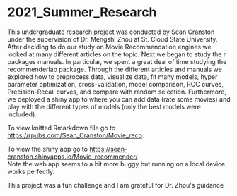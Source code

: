 # 2021_Summer_Research


This undergraduate research project was conducted by Sean Cranston under the supervision
of Dr. Mengshi Zhou at St. Cloud State University. After deciding to do our study on
Movie Recommendation engines we looked at many different articles on the topic. Next we began 
to study the r packages manuals. In particular, we spent a great deal of time studying the recommenderlab
package. Through the different articles and manuals we explored how to preprocess data, visualize data, 
fit many models, hyper parameter
 optimization, cross-validation, model comparison, ROC curves, Precision-Recall curves, 
 and compare with random selection. 
 Furthermore, we deployed a shiny app to where you can add data (rate some movies)
 and play with the different types of models (only the best models were included).
 

To view knitted Rmarkdown file go to https://rpubs.com/Sean_Cranston/Movie_reco.

To view the shiny app go to https://sean-cranston.shinyapps.io/Movie_recommender/  
Note the web app seems to a bit more buggy but running on a local device works perfectly.

This project was a fun challenge and I am grateful for Dr. Zhou's guidance
